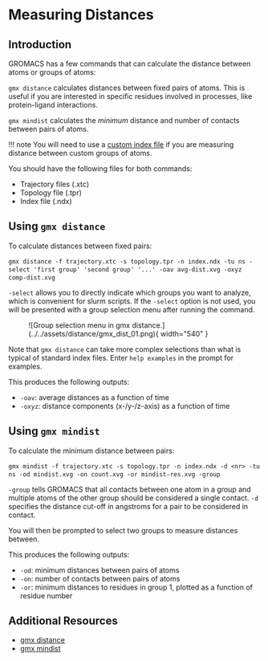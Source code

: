# Measuring Distances

## Introduction

GROMACS has a few commands that can calculate the distance between atoms or groups of atoms:

`gmx distance` calculates distances between fixed pairs of atoms. This is useful if you are interested in specific residues involved in processes, like protein-ligand interactions.

`gmx mindist` calculates the *minimum* distance and number of contacts between pairs of atoms.

!!! note
    You will need to use a [custom index file](gmx-ndx.md) if you are measuring distance between custom groups of atoms.

You should have the following files for both commands:

* Trajectory files (.xtc)
* Topology file (.tpr)
* Index file (.ndx)

## Using `gmx distance`

To calculate distances between fixed pairs:

```
gmx distance -f trajectory.xtc -s topology.tpr -n index.ndx -tu ns -select 'first group' 'second group' '...' -oav avg-dist.xvg -oxyz comp-dist.xvg
```

`-select` allows you to directly indicate which groups you want to analyze, which is convenient for slurm scripts. If the `-select` option is not used, you will be presented with a group selection menu after running the command.

<figure markdown="span">
  ![Group selection menu in gmx distance.](../../assets/distance/gmx_dist_01.png){ width="540" }
</figure>

Note that `gmx distance` can take more complex selections than what is typical of standard index files. Enter `help examples` in the prompt for examples.

This produces the following outputs:

* `-oav`: average distances as a function of time
* `-oxyz`: distance components (x-/y-/z-axis) as a function of time

## Using `gmx mindist`

To calculate the minimum distance between pairs:

```
gmx mindist -f trajectory.xtc -s topology.tpr -n index.ndx -d <nr> -tu ns -od mindist.xvg -on count.xvg -or mindist-res.xvg -group
```

`-group` tells GROMACS that all contacts between one atom in a group and multiple atoms of the other group should be considered a single contact. `-d` specifies the distance cut-off in angstroms for a pair to be considered in contact.

You will then be prompted to select two groups to measure distances between.

This produces the following outputs:

* `-od`: minimum distances between pairs of atoms
* `-on`: number of contacts between pairs of atoms
* `-or`: minimum distances to residues in group 1, plotted as a function of residue number

## Additional Resources

* [gmx distance](https://manual.gromacs.org/current/onlinehelp/gmx-distance.html)
* [gmx mindist](https://manual.gromacs.org/current/onlinehelp/gmx-mindist.html)